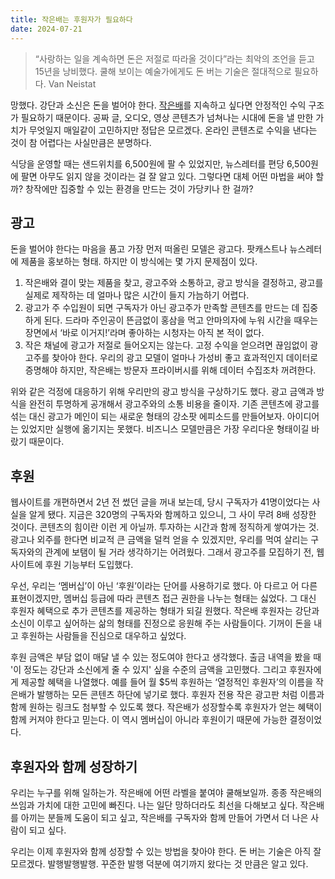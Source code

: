 ```yaml
---
title: 작은배는 후원자가 필요하다
date: 2024-07-21
---
```


> “사랑하는 일을 계속하면 돈은 저절로 따라올 것이다”라는 최악의 조언을 듣고 15년을 낭비했다. 쿨해 보이는 예술가에게도 돈 버는 기술은 절대적으로 필요하다. Van Neistat

망했다. 강단과 소신은 돈을 벌어야 한다. [작은배](https://jagunbae.com/)를 지속하고 싶다면 안정적인 수익 구조가 필요하기 때문이다.
공짜 글, 오디오, 영상 콘텐츠가 넘쳐나는 시대에 돈을 낼 만한 가치가 무엇일지 매일같이 고민하지만 정답은 모르겠다. 온라인 콘텐츠로 수익을 낸다는 것이 참 어렵다는 사실만큼은 분명하다.

식당을 운영할 때는 샌드위치를 6,500원에 팔 수 있었지만, 뉴스레터를 편당 6,500원에 팔면 아무도 읽지 않을 것이라는 걸 잘 알고 있다. 그렇다면 대체 어떤 마법을 써야 할까? 창작에만 집중할 수 있는 환경을 만드는 것이 가당키나 한 걸까?

## 광고
돈을 벌어야 한다는 마음을 품고 가장 먼저 떠올린 모델은 광고다. 팟캐스트나 뉴스레터에 제품을 홍보하는 형태. 하지만 이 방식에는 몇 가지 문제점이 있다.

1. 작은배와 결이 맞는 제품을 찾고, 광고주와 소통하고, 광고 방식을 결정하고, 광고를 실제로 제작하는 데 얼마나 많은 시간이 들지 가늠하기 어렵다.
2. 광고가 주 수입원이 되면 구독자가 아닌 광고주가 만족할 콘텐츠를 만드는 데 집중하게 된다. 드라마 주인공이 뜬금없이 홍삼을 먹고 안마의자에 누워 시간을 때우는 장면에서 ‘바로 이거지!’라며 좋아하는 시청자는 아직 본 적이 없다.
3. 작은 채널에 광고가 저절로 들어오지는 않는다. 고정 수익을 얻으려면 끊임없이 광고주를 찾아야 한다. 우리의 광고 모델이 얼마나 가성비 좋고 효과적인지 데이터로 증명해야 하지만, 작은배는 방문자 프라이버시를 위해 데이터 수집조차 꺼려한다.

위와 같은 걱정에 대응하기 위해 우리만의 광고 방식을 구상하기도 했다. 광고 금액과 방식을 완전히 투명하게 공개해서 광고주와의 소통 비용을 줄이자. 기존 콘텐츠에 광고를 섞는 대신 광고가 메인이 되는 새로운 형태의 강소팟 에피소드를 만들어보자. 아이디어는 있었지만 실행에 옮기지는 못했다. 비즈니스 모델만큼은 가장 우리다운 형태이길 바랐기 때문이다.

## 후원
웹사이트를 개편하면서 2년 전 썼던 글을 꺼내 보는데, 당시 구독자가 41명이었다는 사실을 알게 됐다. 지금은 320명의 구독자와 함께하고 있으니, 그 사이 무려 8배 성장한 것이다. 콘텐츠의 힘이란 이런 게 아닐까. 투자하는 시간과 함께 정직하게 쌓여가는 것. 광고나 외주를 한다면 비교적 큰 금액을 덜컥 얻을 수 있겠지만, 우리를 먹여 살리는 구독자와의 관계에 보탬이 될 거라 생각하기는 어려웠다. 그래서 광고주를 모집하기 전, 웹사이트에 후원 기능부터 도입했다.

우선, 우리는 ‘멤버십’이 아닌 ‘후원’이라는 단어를 사용하기로 했다. 아 다르고 어 다른 표현이겠지만, 멤버십 등급에 따라 콘텐츠 접근 권한을 나누는 형태는 싫었다. 그 대신 후원자 혜택으로 추가 콘텐츠를 제공하는 형태가 되길 원했다. 작은배 후원자는 강단과 소신이 이루고 싶어하는 삶의 형태를 진정으로 응원해 주는 사람들이다. 기꺼이 돈을 내고 후원하는 사람들을 진심으로 대우하고 싶었다.

후원 금액은 부담 없이 매달 낼 수 있는 정도여야 한다고 생각했다. 출금 내역을 봤을 때 '이 정도는 강단과 소신에게 줄 수 있지' 싶을 수준의 금액을 고민했다. 그리고 후원자에게 제공할 혜택을 나열했다. 예를 들어 월 $5씩 후원하는 ‘열정적인 후원자’의 이름을 작은배가 발행하는 모든 콘텐츠 하단에 넣기로 했다. 후원자 전용 작은 광고판 처럼 이름과 함께 원하는 링크도 첨부할 수 있도록 했다. 작은배가 성장할수록 후원자가 얻는 혜택이 함께 커져야 한다고 믿는다. 이 역시 멤버십이 아니라 후원이기 때문에 가능한 결정이었다.

## 후원자와 함께 성장하기
우리는 누구를 위해 일하는가. 작은배에 어떤 라벨을 붙여야 쿨해보일까. 종종 작은배의 쓰임과 가치에 대한 고민에 빠진다. 나는 일단 망하더라도 최선을 다해보고 싶다. 작은배를 아끼는 분들께 도움이 되고 싶고, 작은배를 구독자와 함께 만들어 가면서 더 나은 사람이 되고 싶다. 

우리는 이제 후원자와 함께 성장할 수 있는 방법을 찾아야 한다. 돈 버는 기술은 아직 잘 모르겠다. 발행발행발행. 꾸준한 발행 덕분에 여기까지 왔다는 것 만큼은 알고 있다.
